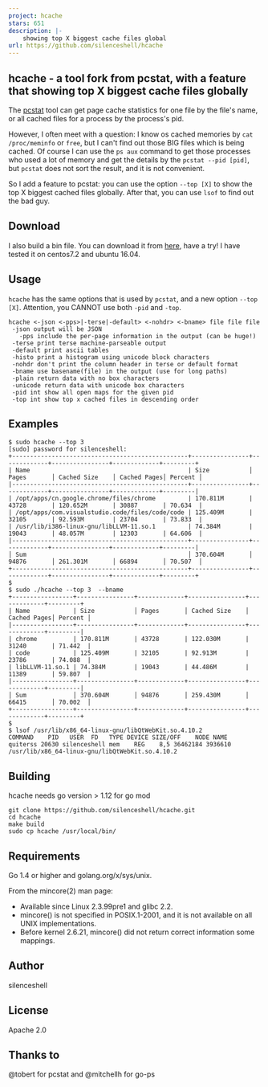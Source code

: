 ```yaml
---
project: hcache
stars: 651
description: |-
    showing top X biggest cache files global
url: https://github.com/silenceshell/hcache
---
```


## hcache - a tool fork from pcstat, with a feature that showing top X biggest cache files globally

The [pcstat](https://github.com/tobert/pcstat) tool can get page cache statistics for one file by the file's name, or all cached files for a process by the process's pid.

However, I often meet with a question: I know os cached memories by `cat /proc/meminfo` or `free`, but I can't find out those BIG files which is being cached. Of course I can use the `ps aux` command to get those processes who used a lot of memory and get the details by the `pcstat --pid [pid]`, but `pcstat` does not sort the result, and it is not convenient.

So I add a feature to pcstat: you can use the option `--top [X]` to show the top X biggest cached files globally. After that, you can use `lsof` to find out the bad guy.

## Download

I also build a bin file. You can download it from [here](https://silenceshell-1255345740.cos.ap-shanghai.myqcloud.com/hcache), have a try! I have tested it on centos7.2 and ubuntu 16.04.

## Usage

`hcache` has the same options that is used by `pcstat`, and a new option `--top [X]`. Attention, you CANNOT use both `-pid` and `-top`.

```
hcache <-json <-pps>|-terse|-default> <-nohdr> <-bname> file file file
 -json output will be JSON
   -pps include the per-page information in the output (can be huge!)
 -terse print terse machine-parseable output
 -default print ascii tables
 -histo print a histogram using unicode block characters
 -nohdr don't print the column header in terse or default format
 -bname use basename(file) in the output (use for long paths)
 -plain return data with no box characters
 -unicode return data with unicode box characters
 -pid int show all open maps for the given pid
 -top int show top x cached files in descending order
```

## Examples

```
$ sudo hcache --top 3
[sudo] password for silenceshell: 
+-------------------------------------------------+----------------+-------------+----------------+-------------+---------+
| Name                                            | Size           │ Pages       │ Cached Size    │ Cached Pages│ Percent │
|-------------------------------------------------+----------------+-------------+----------------+-------------+---------|
| /opt/apps/cn.google.chrome/files/chrome         | 170.811M       | 43728       | 120.652M       | 30887       | 70.634  |
| /opt/apps/com.visualstudio.code/files/code/code | 125.409M       | 32105       | 92.593M        | 23704       | 73.833  |
| /usr/lib/i386-linux-gnu/libLLVM-11.so.1         | 74.384M        | 19043       | 48.057M        | 12303       | 64.606  |
|-------------------------------------------------+----------------+-------------+----------------+-------------+---------|
│ Sum                                             │ 370.604M       │ 94876       │ 261.301M       │ 66894       │ 70.507  │
+-------------------------------------------------+----------------+-------------+----------------+-------------+---------+
$ 
$ sudo ./hcache --top 3  --bname  
+-----------------+----------------+-------------+----------------+-------------+---------+
| Name            | Size           │ Pages       │ Cached Size    │ Cached Pages│ Percent │
|-----------------+----------------+-------------+----------------+-------------+---------|
| chrome          | 170.811M       | 43728       | 122.030M       | 31240       | 71.442  |
| code            | 125.409M       | 32105       | 92.913M        | 23786       | 74.088  |
| libLLVM-11.so.1 | 74.384M        | 19043       | 44.486M        | 11389       | 59.807  |
|-----------------+----------------+-------------+----------------+-------------+---------|
│ Sum             │ 370.604M       │ 94876       │ 259.430M       │ 66415       │ 70.002  │
+-----------------+----------------+-------------+----------------+-------------+---------+
$ 
$ lsof /usr/lib/x86_64-linux-gnu/libQtWebKit.so.4.10.2 
COMMAND    PID   USER  FD   TYPE DEVICE SIZE/OFF    NODE NAME
quiterss 20630 silenceshell mem    REG    8,5 36462184 3936610 /usr/lib/x86_64-linux-gnu/libQtWebKit.so.4.10.2
```

## Building

hcache needs go version > 1.12 for go mod

```
git clone https://github.com/silenceshell/hcache.git
cd hcache
make build
sudo cp hcache /usr/local/bin/ 
```

## Requirements

Go 1.4 or higher and golang.org/x/sys/unix.

From the mincore(2) man page:

* Available since Linux 2.3.99pre1 and glibc 2.2.
* mincore() is not specified in POSIX.1-2001, and it is not available on all UNIX implementations.
* Before kernel 2.6.21, mincore() did not return correct information some mappings.

## Author

silenceshell

## License

Apache 2.0

## Thanks to

@tobert for pcstat and @mitchellh for go-ps

